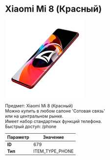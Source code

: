 # Xiaomi Mi 8 (Красный)

![Item Image](../img/679.webp?raw=true)

Предмет: Xiaomi Mi 8 (Красный)<br>Можно купить в любом салоне 'Сотовая связь'<br>или на центральном рынке.<br>Имеет набор стандартных функций телефона.<br>Быстрый доступ: /phone


| Параметр | Значение |
|----------|----------|
| **ID** | 679 |
| **Тип** | ITEM_TYPE_PHONE |


